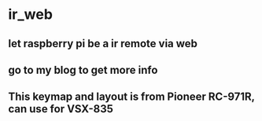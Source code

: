 # ir_web
## let raspberry pi be a ir remote via web
## go to my blog to get more info
## This keymap and layout is from Pioneer RC-971R, can use for VSX-835
